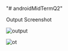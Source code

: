 "# androidMidTermQ2" 

Output Screenshot

![output](https://user-images.githubusercontent.com/53045485/124704729-29493100-df12-11eb-9eef-32bc6d82b07b.png)

![ot](https://user-images.githubusercontent.com/53045485/124704922-7fb66f80-df12-11eb-8c4a-d16aa7a8a307.png)
